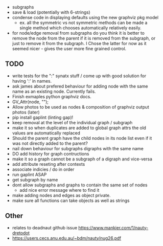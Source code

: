  - subgraphs
 - save & load (potentially with 6-strings)
 - condense code in displaying defaults using the new graphviz pkg model
    - ex. all the symmetric vs not symmetric methods can be made a single method which chooses automatically relatively easily.
- for node/edge removal from subgraphs do you think it is better to remove the node from the parent if it is removed from the subgraph, or just to remove it from the subgraph. I Chose the latter for now as it seemed nicer - gives the user more fine grained control.

## TODO
 - write tests for the ":" synatx stuff / come up with good solution for having ':' in names.
 - ask james about prefered behaviour for adding node with the same name as an existing node. Currently fails.
 - Finish exmaples python graphviz docs.
 - GV_Attr(node, "");
 - Allow photos to be used as nodes & composition of graphviz output photos (later)
 - pip install gaplint (linting gap)!
 - keep removal at the level of the individual graph / subgraph
 - make it so when duplicates are added to global graph attrs the old values are automatically replaced
 - Should the parent graph have the child nodes in its node list even if it was not directly added to the parent?
 - nail down behaviour for subgraphs digraphs with the same name 
 - DO add history for graph contructions
 - make it so a graph cannot be a subgraph of a digraph and vice-versa
 - add attribute reseting after contexts
 - associate indicies  / do in order
 - run gaplint ASAP
 - get subgraph by name
 - dont allow subgraphs and graphs to contain the same set of nodes
    - add nice error message where to find it
 - make adding nodes and edges as object private.
 - make sure all functions can take objects as well as strings

## Other
 - relates to deadnaut github issue https://www.mankier.com/1/nauty-dretodot
 - https://users.cecs.anu.edu.au/~bdm/nauty/nug26.pdf